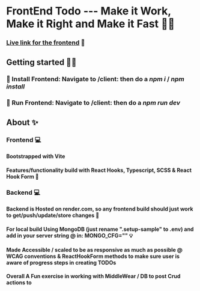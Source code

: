 # FrontEnd Todo --- Make it Work, Make it Right and Make it Fast 🤹‍♀️  
 
### [Live link for the frontend](https://grateful-teststack.surge.sh/) 🥳  

## Getting started 🏄‍♂️
### 💾 Install Frontend: Navigate to /client: then do a _npm i_ / _npm install_  
### 💾 Run Frontend:  Navigate to /client: then do a _npm run dev_  
 
## About ✨
### Frontend 💻
#### Bootstrapped with Vite
#### Features/functionality build with React Hooks, Typescript, SCSS & React Hook Form 🧪
### Backend 💻
#### Backend is Hosted on render.com, so any frontend build should just work to get/push/update/store changes 🎉
#### For local build Using MongoDB (just rename ".setup-sample" to .env) and add in your server string @ in: MONGO_CFG=""  💡  

 
####  Made Accessible  / scaled to be as responsive as much as possible @ WCAG conventions & ReactHookForm methods to make sure user is aware of progress steps in creating TODOs
#### Overall  A Fun exercise in working with MiddleWear / DB to post Crud actions to

